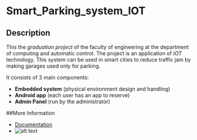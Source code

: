# Smart_Parking_system_IOT

## Description
This the *graduation project* of the faculty of engineering at the department of computing and automatic control.
The project is an application of *IOT* technology. This system can be used in smart cities to reduce traffic jam by making garages used only for parking. 

It consists of 3 main components:
* **Embedded system** (physical environment design and handling)
* **Android app** (each user has an app to reserve)
* **Admin Panel** (run by the administrator)

##More Information
* [Documentation](https://drive.google.com/open?id=12V__od2d6d4arQ3nZSiEcvm651qiWNec)
* ![alt text](https://drive.google.com/open?id=1vyCMv0QCCoSFb1JZETJKkZWbOk7TQcrl)

